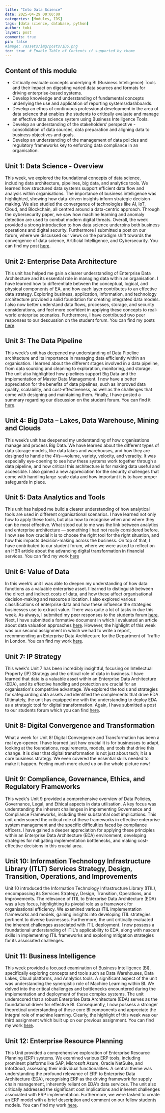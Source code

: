 ```yaml
---
title: "Into Data Science"
date: 2025-04-29 00:00:00
categories: [Modules, IDS]
tags: [data science, database, python]
author: tobi
layout: post
comments: true
pin: false
#image: /assets/img/posts/IDS.png
toc: true  # Enable Table of Contents if supported by theme
---
```


## Content of this module

* Critically evaluate concepts underlying BI (Business Intelligence) Tools and their impact on digesting varied data sources and formats for driving enterprise-based systems.
* Develop knowledge and understanding of fundamental concepts underlying the use and application of reporting systems/dashboards.
* Develop an ethos of continuous professional development in the area of data science that enables the students to critically evaluate and manage an effective data science system using Business Intelligence Tools.
* Develop an understanding of the stakeholders’ perspective - consolidation of data sources, data preparation and aligning data to business objectives and goals.
* Develop an understanding of the management of data policies and regulatory frameworks key to enforcing data compliance in an organisation.


## Unit 1: Data Science - Overview
This week, we explored the foundational concepts of data science, including data architecture, pipelines, big data, and analytics tools. We learned how structured data systems support efficient data flow and analysis within organisations. The importance of business intelligence was highlighted, showing how data-driven insights inform strategic decision-making. We also studied the convergence of technologies like AI, IoT, Cloud, and Blockchain, all centred around a data-centric approach. Through the cybersecurity paper, we saw how machine learning and anomaly detection are used to combat modern digital threats. Overall, the week provided a strong introduction to how data science underpins both business operations and digital security. Furthermore I submitted a post on our forum, where we discussed our views on the paradigm shift towards the convergence of data science, Artificial Intelligence, and Cybersecurity. You can find my post [here](https://github.com/TobiZeier/UoEO_MSc_EIM/blob/main/Module5_Into_Data_Science/Unit1-3-ForumPost.pdf).


## Unit 2: Enterprise Data Architecture
This unit has helped me gain a clearer understanding of Enterprise Data Architecture and its essential role in managing data within an organisation. I have learned how to differentiate between the conceptual, logical, and physical components of EA, and how each layer contributes to an effective data strategy. Exploring business, application, information, and technology architecture provided a solid foundation for creating integrated data models. I also now better understand data flows, processes, storage, and security considerations, and feel more confident in applying these concepts to real-world enterprise scenarios. Furthermore, I have contributed two peer responses to our descussion on the student forum. You can find my posts [here](https://github.com/TobiZeier/UoEO_MSc_EIM/blob/main/Module5_Into_Data_Science/Unit1-3-ForumPost.pdf).

## Unit 3: The Data Pipeline
This week’s unit has deepened my understanding of Data Pipeline architecture and its importance in managing data efficiently within an organisation. I learned about the different stages involved in a data pipeline, from data sourcing and cleaning to exploration, monitoring, and storage. The unit also highlighted how pipelines support Big Data and the implementation of Master Data Management. I now have a better appreciation for the benefits of data pipelines, such as improved data quality, scalability, and cost-effectiveness, as well as the challenges that come with designing and maintaining them. Finally, I have posted a summary regarding our discussion on the student forum. You can find it [here](https://github.com/TobiZeier/UoEO_MSc_EIM/blob/main/Module5_Into_Data_Science/Unit1-3-ForumPost.pdf).


## Unit 4: Big Data – Lakes, Data Warehouse, Mining and Clouds
This week’s unit has deepened my understanding of how organisations manage and process Big Data. We have learned about the different types of data storage models, like data lakes and warehouses, and how they are designed to handle the 4Vs—volume, variety, velocity, and veracity. It was especially eye-opening to see how these systems work together through a data pipeline, and how critical this architecture is for making data useful and accessible. I also gained a new appreciation for the security challenges that come with handling large-scale data and how important it is to have proper safeguards in place. 


## Unit 5: Data Analytics and Tools
This unit has helped me build a clearer understanding of how analytical tools are used in different organisational scenarios. I have learned not only how to apply these tools, but also how to recognise when and where they can be most effective. What stood out to me was the link between analytics and enterprise architecture — something I had not really considered before. I now see how crucial it is to choose the right tool for the right situation, and how this impacts decision-making across the business. On top of that, I have contributed to our student forum, where we were asked to reflect on an HBR article about the advancing digital transformation in financial services. You can find my work [here](https://github.com/TobiZeier/UoEO_MSc_EIM/blob/main/Module5_Into_Data_Science/Unit5-7-ForumPost.pdf)


## Unit 6: Value of Data
In this week’s unit I was able to deepen my understanding of how data functions as a valuable enterprise asset. I learned to distinguish between the direct and indirect costs of data, and how these affect organisational decision-making and resource allocation. I also explored various classifications of enterprise data and how these influence the strategies businesses use to extract value. There was quite a lot of tasks in due this week. As always, I submited my peer responses to the students forum [here](https://github.com/TobiZeier/UoEO_MSc_EIM/blob/main/Module5_Into_Data_Science/Unit5-7-ForumPost.pdf). Next, I have submitted a formative document in which I evaluated an article about data valuation approaches [here](https://github.com/TobiZeier/UoEO_MSc_EIM/blob/main/Module5_Into_Data_Science/Unit6-EvaluationSubmission.pdf). However, the highlight of this week was our second assignment in which we had to write a report, recommending an Enterprise Data Architecture for the Department of Traffic in London. You can find my work [here](https://github.com/TobiZeier/UoEO_MSc_EIM/blob/main/Module5_Into_Data_Science/TobiasZeierDataReport050625.pdf).


## Unit 7: IP Strategy
This week's Unit 7 has been incredibly insightful, focusing on Intellectual Property (IP) Strategy and the critical role of data in business. I have learned that data is a valuable asset within an Enterprise Data Architecture (EDA), and its effective handling and protection are crucial for an organisation's competitive advantage.
We explored the tools and strategies for safeguarding data assets and identified the complements that drive EDA. Ultimately, the unit has equipped me with the understanding to deploy EDA as a strategic tool for digital transformation. Again, I have submitted a post to our students forum which you can find [here](https://github.com/TobiZeier/UoEO_MSc_EIM/blob/main/Module5_Into_Data_Science/Unit5-7-ForumPost.pdf).


## Unit 8: Digital Convergence and Transformation
What a week for Unit 8! Digital Convergence and Transformation has been a real eye-opener. I have learned just how crucial it is for businesses to adapt, looking at the foundations, requirements, models, and tools that drive this change. It is clear that digital transformation is not just about tech; it is a core business strategy. We even covered the essential skills needed to make it happen. Feeling much more clued up on the whole picture now!


## Unit 9: Compliance, Governance, Ethics, and Regulatory Frameworks
This week's Unit 9 provided a comprehensive overview of Data Policies, Governance, Legal, and Ethical aspects in data utilisation. A key focus was understanding the inherent challenges in implementing Governance and Compliance Frameworks, including their substantial cost implications. This unit underscored the critical role of these frameworks in effective enterprise system management and the specific difficulties faced by compliance officers. I have gained a deeper appreciation for applying these principles within an Enterprise Data Architecture (EDA) environment, developing strategies for mitigating implementation bottlenecks, and making cost-effective decisions in this crucial area.


## Unit 10: Information Technology Infrastructure Library (ITLT) Services Strategy, Design, Transition, Operations, and Improvements
Unit 10 introduced the Information Technology Infrastructure Library (ITIL), encompassing its Services Strategy, Design, Transition, Operations, and Improvements. The relevance of ITIL to Enterprise Data Architecture (EDA) was a key focus, highlighting its pivotal role as a framework for organisational efficiency. We examined various ITIL implementation frameworks and models, gaining insights into developing ITIL strategies pertinent to diverse businesses. Furthermore, the unit critically evaluated the inherent challenges associated with ITIL deployment. I now possess a foundational understanding of ITIL's applicability to EDA, along with nascent skills in implementing ITIL frameworks and exploring mitigation strategies for its associated challenges.


## Unit 11: Business Intelligence
This week provided a focused examination of Business Intelligence (BI), specifically exploring concepts and tools such as Data Warehouses, Data Lakes, Cloud platforms, and Analytics tools. A significant aspect of the unit was understanding the synergistic role of Machine Learning within BI. We delved into the critical challenges and bottlenecks encountered during the implementation and deployment of these complex systems. The unit underscored that a robust Enterprise Data Architecture (EDA) serves as the foundational driver for effective BI. Consequently, I now possess a stronger theoretical understanding of these core BI components and appreciate the integral role of machine learning. Clearly, the highlight of this week was our third assignment which built up on our previous assignment. You can find my work [here](https://github.com/TobiZeier/UoEO_MSc_EIM/blob/main/Module5_Into_Data_Science/TobiasZeierEnterpriseData140725.pdf).


## Unit 12: Enterprise Resource Planning
This Unit provided a comprehensive exploration of Enterprise Resource Planning (ERP) systems. We examined various ERP tools, including prominent platforms like SAP, Microsoft Azure, Oracle NetSuite, and InfoCloud, assessing their individual functionalities. A central theme was understanding the profound relevance of ERP to Enterprise Data Architecture (EDA), recognising ERP as the driving framework for supply chain management, inherently reliant on EDA's data services. The unit also critically addressed the significant cost implications and inherent challenges associated with ERP implementation. Furthermore, we were tasked to create an ERP model with a brief description and comment on our fellow students models. You can find my work [here](https://github.com/TobiZeier/UoEO_MSc_EIM/blob/main/Module5_Into_Data_Science/Unit12-ERPModel.pdf).
